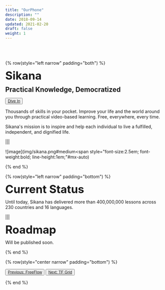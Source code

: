 ```yaml
---
title: "OurPhone"
description: ""
date: 2018-09-14
updated: 2021-02-20
draft: false
weight: 1
---
```


<div class="container mx-auto">

<br>
<br>

<!-- section 1 intro -->

{% row(style="left narrow" padding="both") %}

<span style="font-size:2.5em; font-weight:bold; line-height:1em;"> Sikana</span>

<span style="font-size:1.5em; font-weight:bold; line-height:1.2em;"> Practical Knowledge, Democratized</span>

<button style="font-size:0.9em">[Dive In](https://www.sikana.tv/)</button>

<p>
Thousands of skills in your pocket. Improve your life and the world around you through practical video-based learning. Free, everywhere, every time.

Sikana's mission is to inspire and help each individual to live a fulfilled, independent, and dignified life.

</p>

|||

![image](img/sikana.png#medium<span style="font-size:2.5em; font-weight:bold; line-height:1em;"#mx-auto)

{% end %}

<!-- section 2 status -->

{% row(style="left narrow" padding="bottom") %}

<span style="font-size:2.5em; font-weight:bold; line-height:1em;"> Current Status</span>

<p>
Until today, Sikana has delivered more than 400,000,000 lessons across 230 countries and 16 languages.
</p>

|||

<span style="font-size:2.5em; font-weight:bold; line-height:1em;"> Roadmap</span>

<p>

Will be published soon.

</p>

{% end %}

{% row(style="center narrow" padding="bottom") %}

<button style="font-size:0.9em">[Previous: FreeFlow](/projects/freeflow)</button>
<button style="font-size:0.9em">[Next: TF Grid](/projects/tfgrid)</button>

{% end %}

<div>


